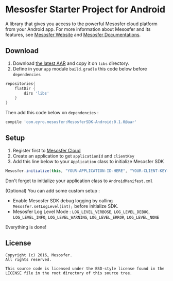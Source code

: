 # Mesosfer Starter Project for Android #


A library that gives you access to the powerful Mesosfer cloud platform from your Android app. 
For more information about Mesosfer and its features, see [Mesosfer Website][mesosfer.com] and [Mesosfer Documentations][docs].

## Download
1. Download [the latest AAR][library] and copy it on `libs` directory.
2. Define in your `app` module `build.gradle` this code below before `dependencies`

```groovy
repositories{
    flatDir {
        dirs 'libs'
    }
}
```

Then add this code below on `dependencies` :

```groovy
compile 'com.eyro.mesosfer:MesosferSDK-Android:0.1.0@aar'
```

## Setup
1. Register first to [Mesosfer Cloud][cloud]
2. Create an application to get `applicationId` and `clientKey`
3. Add this line below to your `Application` class to initialize Mesosfer SDK

```java 
Mesosfer.initialize(this, "YOUR-APPLICATION-ID-HERE", "YOUR-CLIENT-KEY-HERE");
```
Don't forget to initialize your application class to `AndroidManifest.xml`  

(Optional) You can add some custom setup :

* Enable Mesosfer SDK debug logging by calling `Mesosfer.setLogLevel(int);` before initialize SDK.
* Mesosfer Log Level Mode : `LOG_LEVEL_VERBOSE`, `LOG_LEVEL_DEBUG`, `LOG_LEVEL_INFO`, `LOG_LEVEL_WARNING`, `LOG_LEVEL_ERROR`, `LOG_LEVEL_NONE`

Everything is done!

## License
    Copyright (c) 2016, Mesosfer.
    All rights reserved.

    This source code is licensed under the BSD-style license found in the
    LICENSE file in the root directory of this source tree.

[mesosfer.com]:https://mesosfer.com
[docs]:https://docs.mesosfer.com/
[cloud]:https://cloud.mesosfer.com/
[library]:../../Library/MesosferSDK-Android-0.1.0.aar